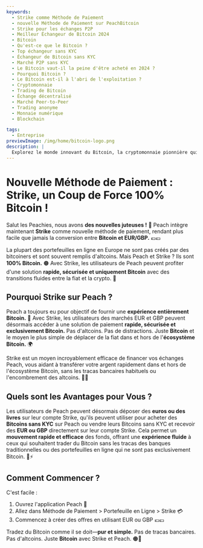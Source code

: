 ```yaml
---
keywords:
  - Strike comme Méthode de Paiement
  - nouvelle Méthode de Paiement sur PeachBitcoin
  - Strike pour les échanges P2P
  - Meilleur Échangeur de Bitcoin 2024
  - Bitcoin
  - Qu'est-ce que le Bitcoin ?
  - Top échangeur sans KYC
  - Échangeur de Bitcoin sans KYC
  - Marché P2P sans KYC
  - Le Bitcoin vaut-il la peine d'être acheté en 2024 ?
  - Pourquoi Bitcoin ?
  - Le Bitcoin est-il à l'abri de l'exploitation ?
  - Cryptomonnaie
  - Trading de Bitcoin
  - Échange décentralisé
  - Marché Peer-to-Peer
  - Trading anonyme
  - Monnaie numérique
  - Blockchain

tags:
  - Entreprise
previewImage: /img/home/bitcoin-logo.png
description: |
  Explorez le monde innovant du Bitcoin, la cryptomonnaie pionnière qui permet des transactions sécurisées et décentralisées sur un réseau mondial. Découvrez les meilleurs échanges de Bitcoin sans KYC, les marchés de trading peer-to-peer et les avantages des transactions anonymes en Bitcoin. Découvrez pourquoi le Bitcoin reste un investissement précieux en 2024 et comment il maintient sa sécurité face à l'exploitation.
---
```


# Nouvelle Méthode de Paiement : Strike, un Coup de Force 100% Bitcoin !

Salut les Peachies, nous avons **des nouvelles juteuses !** 🍑 Peach intègre maintenant **Strike** comme nouvelle méthode de paiement, rendant plus facile que jamais la conversion entre **Bitcoin et EUR/GBP.** 💶💷

La plupart des portefeuilles en ligne en Europe ne sont pas créés par des bitcoiners et sont souvent remplis d'altcoins. Mais Peach et Strike ? Ils sont **100% Bitcoin.** 🟠 Avec Strike, les utilisateurs de Peach peuvent profiter d'une solution **rapide, sécurisée et uniquement Bitcoin** avec des transitions fluides entre la fiat et la crypto. 💸

## Pourquoi Strike sur Peach ?

Peach a toujours eu pour objectif de fournir une **expérience entièrement Bitcoin.** 🧡 Avec Strike, les utilisateurs des marchés EUR et GBP peuvent désormais accéder à une solution de paiement **rapide, sécurisée et exclusivement Bitcoin.** Pas d'altcoins. Pas de distractions. Juste **Bitcoin** et le moyen le plus simple de déplacer de la fiat dans et hors de l'**écosystème Bitcoin.** 🌍

Strike est un moyen incroyablement efficace de financer vos échanges Peach, vous aidant à transférer votre argent rapidement dans et hors de l'écosystème Bitcoin, sans les tracas bancaires habituels ou l'encombrement des altcoins. 🏦🚫

## Quels sont les Avantages pour Vous ?

Les utilisateurs de Peach peuvent désormais déposer des **euros ou des livres** sur leur compte Strike, qu'ils peuvent utiliser pour acheter des **Bitcoins sans KYC** sur Peach ou vendre leurs Bitcoins sans KYC et recevoir des **EUR ou GBP** directement sur leur compte Strike. Cela permet un **mouvement rapide et efficace** des fonds, offrant une **expérience fluide** à ceux qui souhaitent trader du Bitcoin sans les tracas des banques traditionnelles ou des portefeuilles en ligne qui ne sont pas exclusivement Bitcoin. 💱⚡

## Comment Commencer ?

C'est facile :

1) Ouvrez l'application Peach 📱
2) Allez dans Méthode de Paiement > Portefeuille en Ligne > Strike 💳
3) Commencez à créer des offres en utilisant EUR ou GBP 💶💷

Tradez du Bitcoin comme il se doit—**pur et simple.** Pas de tracas bancaires. Pas d'altcoins. Juste **Bitcoin** avec Strike et Peach. 🟠🚀
